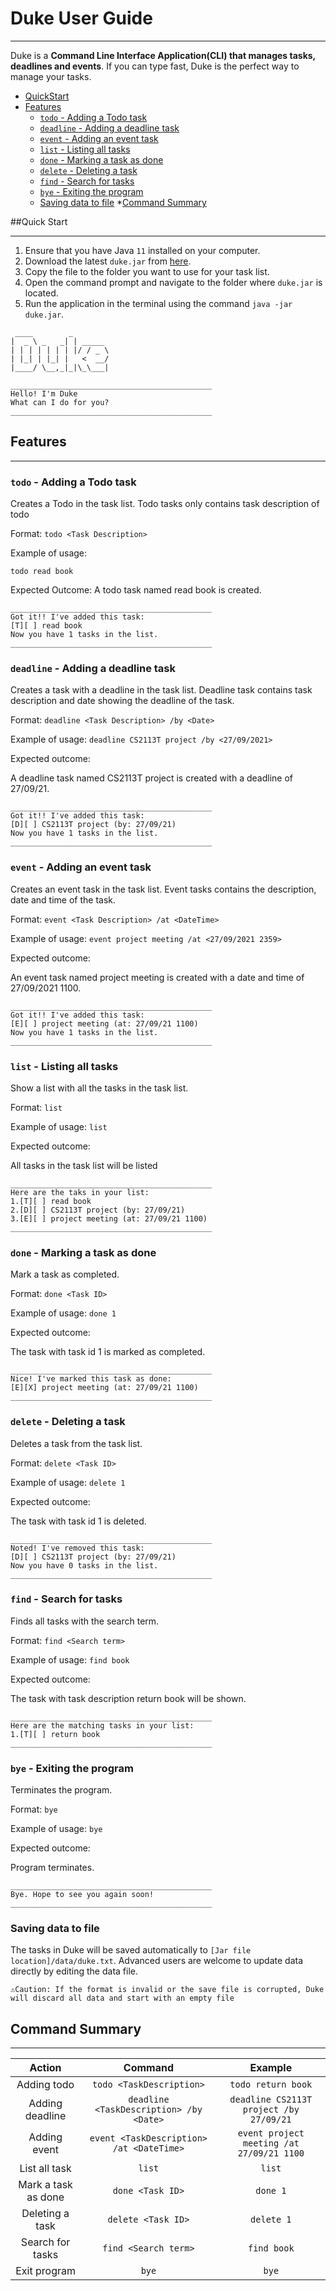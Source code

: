 # Duke User Guide

----
Duke is a **Command Line Interface Application(CLI) that manages tasks, deadlines and events**. If you can type fast, Duke is the perfect way to manage your tasks.

* [QuickStart](#quick-start)
* [Features](#Features)
    * [`todo` - Adding a Todo task](#todo---adding-a-todo-task)
    * [`deadline` - Adding a deadline task](#deadline---adding-a-deadline-task)
    * [`event` - Adding an event task](#event---adding-a-event-task)
    * [`list` - Listing all tasks](#list---listing-all-tasks)
    * [`done` - Marking a task as done](#done---marking-a-task-as-done)
    * [`delete` - Deleting a task](#delete---deleting-a-task)
    * [`find` - Search for tasks](#find---search-for-tasks)
    * [`bye` - Exiting the program](#bye---exiting-the-program)
    * [Saving data to file](#saving-data-to-file)
      *[Command Summary](#command-summary)


##Quick Start

---
1. Ensure that you have Java ```11``` installed on your computer.
2. Download the latest ```duke.jar``` from [here](https://github.com/deonchung/ip/releases).
3. Copy the file to the folder you want to use for your task list.
4. Open the command prompt and navigate to the folder where ```duke.jar``` is located.
5. Run the application in the terminal using the command ```java -jar duke.jar```.

```
 ____        _
|  _ \ _   _| | _____ 
| | | | | | | |/ / _ \
| |_| | |_| |   <  __/
|____/ \__,_|_|\_\___|

_____________________________________________
Hello! I'm Duke
What can I do for you?
_____________________________________________
```
## Features <a name="paragraph1"></a>

---

### ```todo``` - Adding a Todo task
Creates a Todo in the task list. Todo tasks only contains task description of todo

Format: ```todo <Task Description>```

Example of usage:

```todo read book```

Expected Outcome:
A todo task named read book is created.
```
_____________________________________________
Got it!! I've added this task:
[T][ ] read book 
Now you have 1 tasks in the list.
_____________________________________________
```

### `deadline` - Adding a deadline task

Creates a task with a deadline in the task list. Deadline task contains task description and date showing the deadline of the task.

Format: `deadline <Task Description> /by <Date>`

Example of usage:
`deadline CS2113T project /by <27/09/2021>`

Expected outcome:

A deadline task named CS2113T project is created with a deadline of 27/09/21.

```
_____________________________________________
Got it!! I've added this task:
[D][ ] CS2113T project (by: 27/09/21) 
Now you have 1 tasks in the list.
_____________________________________________
```

### `event` - Adding an event task

Creates an event task in the task list. Event tasks contains the description, date and time of the task.

Format: `event <Task Description> /at <DateTime>`

Example of usage:
`event project meeting /at <27/09/2021 2359>`

Expected outcome:

An event task named project meeting is created with a date and time of 27/09/2021 1100.

```
_____________________________________________
Got it!! I've added this task:
[E][ ] project meeting (at: 27/09/21 1100) 
Now you have 1 tasks in the list.
_____________________________________________
```
### `list` - Listing all tasks

Show a list with all the tasks in the task list.

Format: `list`

Example of usage:
`list`

Expected outcome:

All tasks in the task list will be listed

```
_____________________________________________
Here are the taks in your list:
1.[T][ ] read book 
2.[D][ ] CS2113T project (by: 27/09/21) 
3.[E][ ] project meeting (at: 27/09/21 1100) 
_____________________________________________
```

### `done` - Marking a task as done

Mark a task as completed.

Format: `done <Task ID>`

Example of usage:
`done 1`

Expected outcome:

The task with task id 1 is marked as completed.

```
_____________________________________________
Nice! I've marked this task as done:
[E][X] project meeting (at: 27/09/21 1100) 
_____________________________________________
```

### `delete` - Deleting a task

Deletes a task from the task list.

Format: `delete <Task ID>`

Example of usage:
`delete 1`

Expected outcome:

The task with task id 1 is deleted.

```
_____________________________________________
Noted! I've removed this task:
[D][ ] CS2113T project (by: 27/09/21) 
Now you have 0 tasks in the list.
_____________________________________________
```
### `find` - Search for tasks

Finds all tasks with the search term.

Format: `find <Search term>`

Example of usage:
`find book`

Expected outcome:

The task with task description return book will be shown.

```
_____________________________________________
Here are the matching tasks in your list:
1.[T][ ] return book 
_____________________________________________
```

### `bye` - Exiting the program

Terminates the program.

Format: `bye`

Example of usage:
`bye`

Expected outcome:

Program terminates.

```
_____________________________________________
Bye. Hope to see you again soon!
_____________________________________________
```
### Saving data to file
The tasks in Duke will be saved automatically to `[Jar file location]/data/duke.txt`.
Advanced users are welcome to update data directly by editing the data file.

```⚠Caution: If the format is invalid or the save file is corrupted, Duke will discard all data and start with an empty file```

## Command Summary

----

|        Action       |                 Command                  |                  Example                  |
|:-------------------:|:----------------------------------------:|:-----------------------------------------:|
| Adding todo         | `todo <TaskDescription>`                 | `todo return book`                        |
| Adding deadline     | `deadline <TaskDescription> /by <Date>`  | `deadline CS2113T project /by 27/09/21`   |
| Adding event        | `event <TaskDescription> /at <DateTime>` | `event project meeting /at 27/09/21 1100` |
| List all task       | `list`                                   | `list`                                    |
| Mark a task as done | `done <Task ID>`                         | `done 1`                                  |
| Deleting a task     | `delete <Task ID>`                       | `delete 1`                                |
| Search for tasks    | `find <Search term>`                     | `find book`                               |
| Exit program        | `bye`                                    | `bye`                                     |

